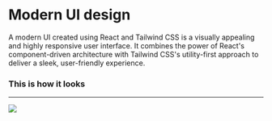 # Modern UI design

A modern UI created using React and Tailwind CSS is a visually appealing and highly responsive user interface. It combines the power of React's component-driven architecture with Tailwind CSS's utility-first approach to deliver a sleek, user-friendly experience.

### This is how it looks

  --- 
  <img align="center" src="https://i.postimg.cc/x8Brpsdh/scrnli-9-27-2023-1-39-09-PM.png" />
  

